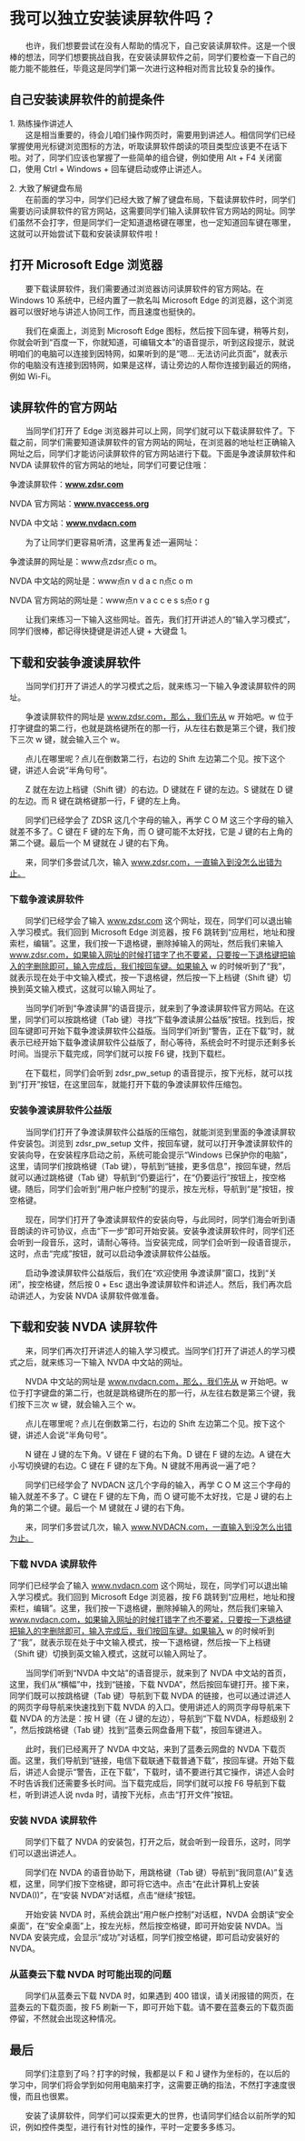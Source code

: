 # 我可以独立安装读屏软件吗？

　　也许，我们想要尝试在没有人帮助的情况下，自己安装读屏软件。这是一个很棒的想法，同学们想要挑战自我，在安装读屏软件之前，同学们要检查一下自己的能力能不能胜任，毕竟这是同学们第一次进行这种相对而言比较复杂的操作。

## 自己安装读屏软件的前提条件

1\. 熟练操作讲述人  
　　这是相当重要的，待会儿咱们操作网页时，需要用到讲述人。相信同学们已经掌握使用光标键浏览图标的方法，听取读屏软件朗读的项目类型应该更不在话下啦。对了，同学们应该也掌握了一些简单的组合键，例如使用 Alt + F4 关闭窗口，使用 Ctrl + Windows + 回车键启动或停止讲述人。

2\. 大致了解键盘布局  
　　在前面的学习中，同学们已经大致了解了键盘布局，下载读屏软件时，同学们需要访问读屏软件的官方网站，这需要同学们输入读屏软件官方网站的网址。同学们虽然不会打字，但是同学们一定知道退格键在哪里，也一定知道回车键在哪里，这就可以开始尝试下载和安装读屏软件啦！

## 打开 Microsoft Edge 浏览器
　　要下载读屏软件，我们需要通过浏览器访问读屏软件的官方网站。在 Windows 10 系统中，已经内置了一款名叫 Microsoft Edge 的浏览器，这个浏览器可以很好地与讲述人协同工作，而且速度也挺快的。

　　我们在桌面上，浏览到 Microsoft Edge 图标，然后按下回车键，稍等片刻，你就会听到“百度一下，你就知道，可编辑文本”的语音提示，听到这段提示，就说明咱们的电脑可以连接到因特网，如果听到的是“嗯… 无法访问此页面”，就表示你的电脑没有连接到因特网，如果是这样，请让旁边的人帮你连接到最近的网络，例如 Wi-Fi。

## 读屏软件的官方网站
　　当同学们打开了 Edge 浏览器并可以上网，同学们就可以下载读屏软件了。下载之前，同学们需要知道读屏软件的官方网站的网址，在浏览器的地址栏正确输入网址之后，同学们才能访问读屏软件的官方网站进行下载。下面是争渡读屏软件和 NVDA 读屏软件的官方网站的地址，同学们可要记住哦：

争渡读屏软件：**www.zdsr.com**

NVDA 官方网站：**www.nvaccess.org**

NVDA 中文站：**www.nvdacn.com**

　　为了让同学们更容易听清，这里再复述一遍网址：

争渡读屏的网址是：www点zdsr点c o m。

NVDA 中文站的网址是：www点n v d a c n点c o m

NVDA 官方网站的网址是：www点n v a c c e s s点o r g

　　让我们来练习一下输入这些网址。首先，我们打开讲述人的“输入学习模式”，同学们很棒，都记得快捷键是讲述人键 + 大键盘 1。

## 下载和安装争渡读屏软件
　　当同学们打开了讲述人的学习模式之后，就来练习一下输入争渡读屏软件的网址。

　　争渡读屏软件的网址是 www.zdsr.com，那么，我们先从 w 开始吧。w 位于打字键盘的第二行，也就是跳格键所在的那一行，从左往右数是第三个键，我们按下三次 w 键，就会输入三个 w。

　　点儿在哪里呢？点儿在倒数第二行，右边的 Shift 左边第二个见。按下这个键，讲述人会说“半角句号”。

　　Z 就在左边上档键（Shift 键）的右边。D 键就在 F 键的左边。S 键就在 D 键的左边。而 R 键在跳格键那一行，F 键的左上角。

　　同学们已经学会了 ZDSR 这几个字母的输入，再学 C O M 这三个字母的输入就差不多了。C 键在 F 键的左下角，而 O 键可能不太好找，它是 J 键的右上角的第二个键。最后一个 M 键就在 J 键的右下角。

　　来，同学们多尝试几次，输入 www.zdsr.com，一直输入到没怎么出错为止。

### 下载争渡读屏软件
　　同学们已经学会了输入 www.zdsr.com 这个网址，现在，同学们可以退出输入学习模式。我们回到 Microsoft Edge 浏览器，按 F6 跳转到“应用栏，地址和搜索栏，编辑”。这里，我们按一下退格键，删除掉输入的网址，然后我们来输入 www.zdsr.com，如果输入网址的时候打错字了也不要紧，只要按一下退格键把输入的字删除即可，输入完成后，我们按回车键。如果输入 w 的时候听到了“我”，就表示现在处于中文输入模式，按一下退格键，然后按一下上档键（Shift 键）切换到英文输入模式，这就可以输入网址了。

　　当同学们听到“争渡读屏”的语音提示，就来到了争渡读屏软件官方网站。在这里，同学们可以按跳格键（Tab 键）寻找“下载争渡读屏公益版”按钮。找到后，按回车键即可开始下载争渡读屏软件公益版。当同学们听到“警告，正在下载”时，就表示已经开始下载争渡读屏软件公益版了，耐心等待，系统会时不时提示还剩多长时间。当提示下载完成，同学们就可以按 F6 键，找到下载栏。

　　在下载栏，同学们会听到 zdsr_pw_setup 的语音提示，按下光标，就可以找到“打开”按钮，在这里回车，就能打开下载的争渡读屏软件压缩包。

### 安装争渡读屏软件公益版
　　当同学们打开了争渡读屏软件公益版的压缩包，就能浏览到里面的争渡读屏软件安装包。浏览到 zdsr_pw_setup 文件，按回车键，就可以打开争渡读屏软件的安装向导，在安装程序启动之前，系统可能会提示“Windows 已保护你的电脑”，这里，请同学们按跳格键（Tab 键），导航到“链接，更多信息”，按回车键，然后就可以通过跳格键（Tab 键）导航到“仍要运行”，在“仍要运行”按钮上，按空格键。随后，同学们会听到“用户帐户控制”的提示，按左光标，导航到“是”按钮，按空格键。

　　现在，同学们打开了争渡读屏软件的安装向导，与此同时，同学们海会听到语音朗读的许可协议，点击“下一步”即可开始安装。安装争渡读屏软件时，同学们还会听到一段音乐，这时，请耐心等待。当安装完成，同学们会听到一段语音提示，这时，点击“完成”按钮，就可以启动争渡读屏软件公益版。

　　启动争渡读屏软件公益版后，我们在“欢迎使用 争渡读屏”窗口，找到“关闭”，按空格键，然后按 0 + Esc 退出争渡读屏软件和讲述人。然后，我们再次启动讲述人，为安装 NVDA 读屏软件做准备。

## 下载和安装 NVDA 读屏软件
　　来，同学们再次打开讲述人的输入学习模式。当同学们打开了讲述人的学习模式之后，就来练习一下输入 NVDA 中文站的网址。

　　NVDA 中文站的网址是 www.nvdacn.com，那么，我们先从 w 开始吧。w 位于打字键盘的第二行，也就是跳格键所在的那一行，从左往右数是第三个键，我们按下三次 w 键，就会输入三个 w。

　　点儿在哪里呢？点儿在倒数第二行，右边的 Shift 左边第二个见。按下这个键，讲述人会说“半角句号”。

　　N 键在 J 键的左下角。V 键在 F 键的右下角。D 键在 F 键的左边。A 键在大小写切换键的右边。C 键在 F 键的左下角。N 键就不用再说一遍了吧？

　　同学们已经学会了 NVDACN 这几个字母的输入，再学 C O M 这三个字母的输入就差不多了。C 键在 F 键的左下角，而 O 键可能不太好找，它是 J 键的右上角的第二个键。最后一个 M 键就在 J 键的右下角。

　　来，同学们多尝试几次，输入 www.NVDACN.com，一直输入到没怎么出错为止。

### 下载 NVDA 读屏软件
同学们已经学会了输入 www.nvdacn.com 这个网址，现在，同学们可以退出输入学习模式。我们回到 Microsoft Edge 浏览器，按 F6 跳转到“应用栏，地址和搜索栏，编辑”。这里，我们按一下退格键，删除掉输入的网址，然后我们来输入 www.nvdacn.com，如果输入网址的时候打错字了也不要紧，只要按一下退格键把输入的字删除即可，输入完成后，我们按回车键。如果输入 w 的时候听到了“我”，就表示现在处于中文输入模式，按一下退格键，然后按一下上档键（Shift 键）切换到英文输入模式，这就可以输入网址了。

　　当同学们听到“NVDA 中文站”的语音提示，就来到了 NVDA 中文站的首页，这里，我们从“横幅”中，找到“链接，下载 NVDA”，然后按回车键打开。接下来，同学们既可以按跳格键（Tab 键）导航到下载 NVDA 的链接，也可以通过讲述人的网页字母导航来快速找到下载 NVDA 的入口。使用讲述人的网页字母导航来下载 NVDA 的方法是：按 H 键（在 J 键的左边），导航到“下载 NVDA，标题级别 2 ”，然后按跳格键（Tab 键）找到“蓝奏云网盘备用下载”，按回车键进入。

　　此时，我们已经离开了 NVDA 中文站，来到了蓝奏云网盘的 NVDA 下载页面。这里，我们导航到“链接，电信下载联通下载普通下载”，按回车键。开始下载后，讲述人会提示“警告，正在下载”，下载时，请不要进行其它操作，讲述人会时不时告诉我们还需要多长时间。当下载完成后，同学们就可以按 F6 导航到下载栏，听到讲述人说 nvda 时，请按下光标，点击“打开文件”按钮。

### 安装 NVDA 读屏软件
　　同学们下载了 NVDA 的安装包，打开之后，就会听到一段音乐，这时，同学们可以退出讲述人。

　　同学们在 NVDA 的语音协助下，用跳格键（Tab 键）导航到“我同意(A)”复选框，这里，同学们按下空格键，即可将它选中。点击“在此计算机上安装 NVDA(I)”，在“安装 NVDA”对话框，点击“继续”按钮。

　　开始安装 NVDA 时，系统会跳出“用户帐户控制”对话框，NVDA 会朗读“安全桌面”，在“安全桌面”上，按左光标，然后按空格键，即可开始安装 NVDA。当 NVDA 安装完成，会显示“成功”对话框，同学们按空格键，即可启动安装好的 NVDA。

### 从蓝奏云下载 NVDA 时可能出现的问题
　　同学们从蓝奏云下载 NVDA 时，如果遇到 400 错误，请关闭报错的网页，在蓝奏云的下载页面，按 F5 刷新一下，即可开始下载。请不要在蓝奏云的下载页面停留，不然就会出现这种情况。

## 最后
　　同学们注意到了吗？打字的时候，我都是以 F 和 J 键作为坐标的，在以后的学习中，同学们将会学到如何用电脑来打字，这需要正确的指法，不然打字速度很慢，而且也很累。

　　安装了读屏软件，同学们可以探索更大的世界，也请同学们结合以前所学的知识，例如控件类型，进行有针对性的操作，平时一定要多多练习。
